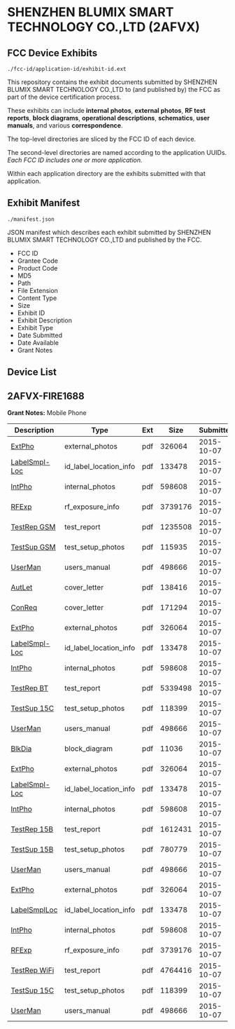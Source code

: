 # SHENZHEN BLUMIX SMART TECHNOLOGY CO.,LTD (2AFVX)
## FCC Device Exhibits

```
./fcc-id/application-id/exhibit-id.ext
```

This repository contains the exhibit documents submitted by SHENZHEN BLUMIX SMART TECHNOLOGY CO.,LTD to (and published by) the FCC as part of the device certification process.

These exhibits can include **internal photos**, **external photos**, **RF test reports**, **block diagrams**, **operational descriptions**, **schematics**, **user manuals**, and various **correspondence**.

The top-level directories are sliced by the FCC ID of each device.

The second-level directories are named according to the application UUIDs. *Each FCC ID includes one or more application.*

Within each application directory are the exhibits submitted with that application. 

## Exhibit Manifest

```
./manifest.json
```

JSON manifest which describes each exhibit submitted by SHENZHEN BLUMIX SMART TECHNOLOGY CO.,LTD and published by the FCC.

- FCC ID
- Grantee Code
- Product Code
- MD5
- Path
- File Extension
- Content Type
- Size
- Exhibit ID
- Exhibit Description
- Exhibit Type
- Date Submitted
- Date Available
- Grant Notes

## Device List
## 2AFVX-FIRE1688
**Grant Notes:** Mobile Phone

| Description | Type | Ext | Size | Submitted | Available |
| ----------- | ---- | --- | ---- | --------- | --------- |
| [ExtPho](2AFVX-FIRE1688/73f65399b25f52163c47a39d6548cca9/2773977.pdf) | external_photos | pdf | 326064 | 2015-10-07 | 2015-10-07 |
| [LabelSmpl-Loc](2AFVX-FIRE1688/73f65399b25f52163c47a39d6548cca9/2773976.pdf) | id_label_location_info | pdf | 133478 | 2015-10-07 | 2015-10-07 |
| [IntPho](2AFVX-FIRE1688/73f65399b25f52163c47a39d6548cca9/2773978.pdf) | internal_photos | pdf | 598608 | 2015-10-07 | 2015-10-07 |
| [RFExp](2AFVX-FIRE1688/73f65399b25f52163c47a39d6548cca9/2773998.pdf) | rf_exposure_info | pdf | 3739176 | 2015-10-07 | 2015-10-07 |
| [TestRep GSM](2AFVX-FIRE1688/73f65399b25f52163c47a39d6548cca9/2774036.pdf) | test_report | pdf | 1235508 | 2015-10-07 | 2015-10-07 |
| [TestSup GSM](2AFVX-FIRE1688/73f65399b25f52163c47a39d6548cca9/2774032.pdf) | test_setup_photos | pdf | 115935 | 2015-10-07 | 2015-10-07 |
| [UserMan](2AFVX-FIRE1688/73f65399b25f52163c47a39d6548cca9/2773984.pdf) | users_manual | pdf | 498666 | 2015-10-07 | 2015-10-07 |
| [AutLet](2AFVX-FIRE1688/c284689d0018eaa6aa848604fa84ece5/2773974.pdf) | cover_letter | pdf | 138416 | 2015-10-07 | 2015-10-07 |
| [ConReq](2AFVX-FIRE1688/c284689d0018eaa6aa848604fa84ece5/2773975.pdf) | cover_letter | pdf | 171294 | 2015-10-07 | 2015-10-07 |
| [ExtPho](2AFVX-FIRE1688/c284689d0018eaa6aa848604fa84ece5/2773977.pdf) | external_photos | pdf | 326064 | 2015-10-07 | 2015-10-07 |
| [LabelSmpl-Loc](2AFVX-FIRE1688/c284689d0018eaa6aa848604fa84ece5/2773976.pdf) | id_label_location_info | pdf | 133478 | 2015-10-07 | 2015-10-07 |
| [IntPho](2AFVX-FIRE1688/c284689d0018eaa6aa848604fa84ece5/2773978.pdf) | internal_photos | pdf | 598608 | 2015-10-07 | 2015-10-07 |
| [TestRep BT](2AFVX-FIRE1688/c284689d0018eaa6aa848604fa84ece5/2773983.pdf) | test_report | pdf | 5339498 | 2015-10-07 | 2015-10-07 |
| [TestSup 15C](2AFVX-FIRE1688/c284689d0018eaa6aa848604fa84ece5/2773979.pdf) | test_setup_photos | pdf | 118399 | 2015-10-07 | 2015-10-07 |
| [UserMan](2AFVX-FIRE1688/c284689d0018eaa6aa848604fa84ece5/2773984.pdf) | users_manual | pdf | 498666 | 2015-10-07 | 2015-10-07 |
| [BlkDia](2AFVX-FIRE1688/098322f508207bed72932a822f72110d/2774042.pdf) | block_diagram | pdf | 11036 | 2015-10-07 | 2015-11-21 |
| [ExtPho](2AFVX-FIRE1688/098322f508207bed72932a822f72110d/2773977.pdf) | external_photos | pdf | 326064 | 2015-10-07 | 2015-10-07 |
| [LabelSmpl-Loc](2AFVX-FIRE1688/098322f508207bed72932a822f72110d/2773976.pdf) | id_label_location_info | pdf | 133478 | 2015-10-07 | 2015-10-07 |
| [IntPho](2AFVX-FIRE1688/098322f508207bed72932a822f72110d/2773978.pdf) | internal_photos | pdf | 598608 | 2015-10-07 | 2015-10-07 |
| [TestRep 15B](2AFVX-FIRE1688/098322f508207bed72932a822f72110d/2774047.pdf) | test_report | pdf | 1612431 | 2015-10-07 | 2015-10-07 |
| [TestSup 15B](2AFVX-FIRE1688/098322f508207bed72932a822f72110d/2774046.pdf) | test_setup_photos | pdf | 780779 | 2015-10-07 | 2015-10-07 |
| [UserMan](2AFVX-FIRE1688/098322f508207bed72932a822f72110d/2773984.pdf) | users_manual | pdf | 498666 | 2015-10-07 | 2015-10-07 |
| [ExtPho](2AFVX-FIRE1688/f6942fbe3d0828f5e8d40f314d3fe220/2773977.pdf) | external_photos | pdf | 326064 | 2015-10-07 | 2015-10-07 |
| [LabelSmplLoc](2AFVX-FIRE1688/f6942fbe3d0828f5e8d40f314d3fe220/2773976.pdf) | id_label_location_info | pdf | 133478 | 2015-10-07 | 2015-10-07 |
| [IntPho](2AFVX-FIRE1688/f6942fbe3d0828f5e8d40f314d3fe220/2773978.pdf) | internal_photos | pdf | 598608 | 2015-10-07 | 2015-10-07 |
| [RFExp](2AFVX-FIRE1688/f6942fbe3d0828f5e8d40f314d3fe220/2773998.pdf) | rf_exposure_info | pdf | 3739176 | 2015-10-07 | 2015-10-07 |
| [TestRep WiFi](2AFVX-FIRE1688/f6942fbe3d0828f5e8d40f314d3fe220/2773994.pdf) | test_report | pdf | 4764416 | 2015-10-07 | 2015-10-07 |
| [TestSup 15C](2AFVX-FIRE1688/f6942fbe3d0828f5e8d40f314d3fe220/2773979.pdf) | test_setup_photos | pdf | 118399 | 2015-10-07 | 2015-10-07 |
| [UserMan](2AFVX-FIRE1688/f6942fbe3d0828f5e8d40f314d3fe220/2773984.pdf) | users_manual | pdf | 498666 | 2015-10-07 | 2015-10-07 |
